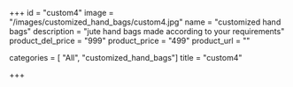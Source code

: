 +++
id = "custom4"
image = "/images/customized_hand_bags/custom4.jpg"
name = "customized hand bags"
description = "jute hand bags made according to your requirements"
product_del_price = "999"
product_price = "499"
product_url = ""

categories = [ "All", "customized_hand_bags"]
title = "custom4"

+++
